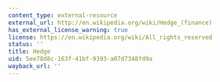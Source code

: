 ```yaml
---
content_type: external-resource
external_url: http://en.wikipedia.org/wiki/Hedge_(finance)
has_external_license_warning: true
license: https://en.wikipedia.org/wiki/All_rights_reserved
status: ''
title: Hedge
uid: 5ee78d8c-163f-41bf-9393-a07d7348fd9a
wayback_url: ''
---
```

